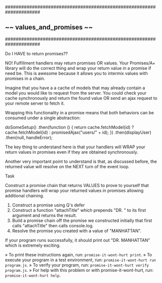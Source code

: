 #####################################################################
##                   ~~  values_and_promises  ~~                   ##
#####################################################################

Do I HAVE to return promises??

NO!  Fulfillment handlers may return promises OR values.  Your
Promises/A+ library will do the correct thing and wrap your
return value in a promise if need be.  This is awesome because
it allows you to intermix values with promises in a chain.

Imagine that you have a a cache of models that may already contain
a model you would like to request from the server.  You could
check your cache synchronously and return the found value OR send
an ajax request to your remote server to fetch it.

Wrapping this functionality in a promise means that both behaviors
can be consumed under a single abstraction:

doSomeSetup()
.then(function () {
  return cache.fetchModel(id)
    ? cache.fetchModel(id)
    : promisedAjax("users/" + id);
})
.then(displayUser)
.then(null, handleError);

The key thing to understand here is that your handlers will WRAP
your return values in promises even if they are obtained synchronously.

Another very important point to understand is that, as discussed
before, the returned value will resolve on the NEXT turn of the event
loop.

Task

Construct a promise chain that returns VALUES to prove to yourself
that promise handlers will wrap your returned values in promises
allowing additional chaining.

1. Construct a promise using Q's defer
2. Construct a function "attachTitle" which prepends "DR. " to
   its first argument and returns the result.
3. Build a promise chain off the promise we constructed initially
   that first calls "attachTitle" then calls console.log.
4. Resolve the promise you created with a value of "MANHATTAN".

If your program runs successfully, it should print out "DR. MANHATTAN"
which is extremely exciting.


 » To print these instructions again, run: `promise-it-wont-hurt print`.
 » To execute your program in a test environment, run:
   `promise-it-wont-hurt run program.js`.
 » To verify your program, run: `promise-it-wont-hurt verify program.js`.
 » For help with this problem or with promise-it-wont-hurt, run:
   `promise-it-wont-hurt help`.